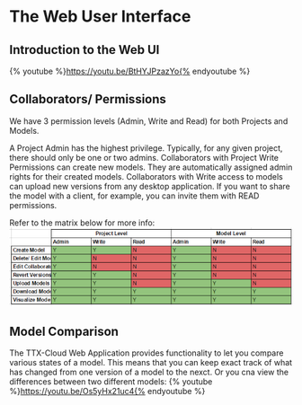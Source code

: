 # The Web User Interface

## Introduction to the Web UI
{% youtube %}https://youtu.be/BtHYJPzazYo{% endyoutube %}

## Collaborators/ Permissions
We have 3 permission levels (Admin, Write and Read) for both Projects and Models.

A Project Admin has the highest privilege. Typically, for any given project, there should only be one or two admins.
Collaborators with Project Write Permissions can create new models. They are automatically assigned admin rights for their created models.
Collaborators with Write access to models can upload new versions from any desktop application.
If you want to share the model with a client, for example, you can invite them with READ permissions. 

Refer to the matrix below for more info:
![](images/DetailedDocumentation/permissionsMatrix.PNG)

## Model Comparison
The TTX-Cloud Web Application provides functionality to let you compare various states of a model. This means that you can keep exact track of what has changed from one version of a model to the nexct. Or you cna view the differences between two different models:
{% youtube %}https://youtu.be/Os5yHx21uc4{% endyoutube %}

